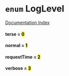 # `enum` LogLevel

[Documentation Index](../README.md)

#### terse = <mark>0</mark>



#### normal = <mark>1</mark>



#### requestTime = <mark>2</mark>



#### verbose = <mark>3</mark>



